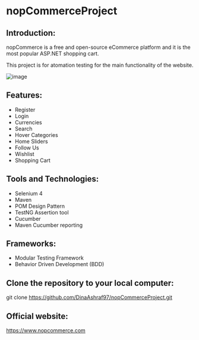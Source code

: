 # nopCommerceProject
## Introduction:
nopCommerce is a free and open-source eCommerce platform and it is the most popular ASP.NET shopping cart. 

This project is for atomation testing for the main functionality of the website.

![image](https://github.com/DinaAshraf97/nopCommerceProject/assets/138103067/6157de09-2a59-43fd-8a3d-0f919c2cd2a1)

## Features:
- Register
- Login
- Currencies
- Search
- Hover Categories
- Home Sliders
- Follow Us
- Wishlist
- Shopping Cart
  
## Tools and Technologies:
- Selenium 4
- Maven
- POM Design Pattern
- TestNG Assertion tool
- Cucumber
- Maven Cucumber reporting

## Frameworks:
- Modular Testing Framework
- Behavior Driven Development (BDD)

## Clone the repository to your local computer:
git clone https://github.com/DinaAshraf97/nopCommerceProject.git

## Official website: 
https://www.nopcommerce.com
